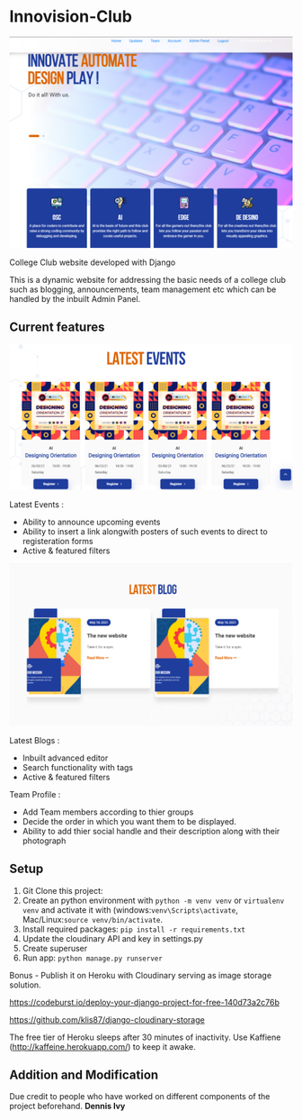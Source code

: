 Innovision-Club
===============

![alt text](https://github.com/YuZaGa/Club-website/blob/master/staticfiles/11.png)

College Club website developed with Django

This is a dynamic website for addressing the basic needs of a college club such as blogging, announcements, team management etc which can be handled by the inbuilt Admin Panel.

Current features
----------------

![alt text](https://github.com/YuZaGa/Club-website/blob/master/staticfiles/22.png)

Latest Events :
* Ability to announce upcoming events
* Ability to insert a link alongwith posters of such events to direct to registeration forms
* Active & featured filters

![alt text](https://github.com/YuZaGa/Club-website/blob/master/staticfiles/33.png)

Latest Blogs :
* Inbuilt advanced editor 
* Search functionality with tags
* Active & featured filters

Team Profile : 
* Add Team members according to thier groups
* Decide the order in which you want them to be displayed. 
* Ability to add thier social handle and their description along with their photograph



## Setup
1. Git Clone this project:
2. Create an python environment with ```python -m venv venv``` or ```virtualenv venv``` and activate it with (windows:```venv\Scripts\activate```, Mac/Linux:```source venv/bin/activate```.
3. Install required packages: ``` pip install -r requirements.txt ```
4. Update the cloudinary API and key in settings.py
5. Create superuser
6. Run app: ``` python manage.py runserver ```

Bonus - Publish it on Heroku with Cloudinary serving as image storage solution. 

https://codeburst.io/deploy-your-django-project-for-free-140d73a2c76b

https://github.com/klis87/django-cloudinary-storage

The free tier of Heroku sleeps after 30 minutes of inactivity. Use Kaffiene (http://kaffeine.herokuapp.com/) to keep it awake. 


## Addition and Modification
Due credit to people who have worked on different components of the project beforehand. **Dennis Ivy**
